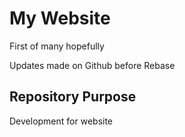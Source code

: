 # My Website

First of many hopefully

Updates made on Github before Rebase


## Repository Purpose 

Development for website
